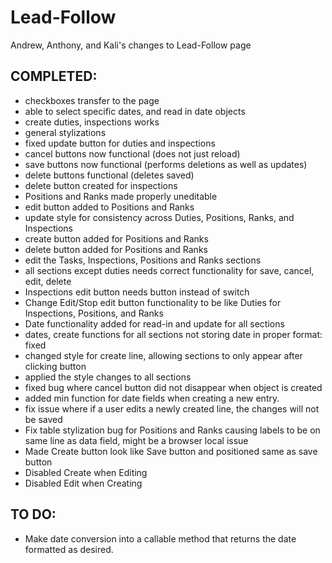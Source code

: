 # Lead-Follow
Andrew, Anthony, and Kali's changes to Lead-Follow page

## COMPLETED:
- checkboxes transfer to the page
- able to select specific dates, and read in date objects
- create duties, inspections works
- general stylizations
- fixed update button for duties and inspections
- cancel buttons now functional (does not just reload)
- save buttons now functional (performs deletions as well as updates)
- delete buttons functional (deletes saved)
- delete button created for inspections
- Positions and Ranks made properly uneditable
- edit button added to Positions and Ranks
- update style for consistency across Duties, Positions, Ranks, and Inspections
- create button added for Positions and Ranks
- delete button added for Positions and Ranks
- edit the Tasks, Inspections, Positions and Ranks sections
- all sections except duties needs correct functionality for save, cancel, edit, delete
- Inspections edit button needs button instead of switch
- Change Edit/Stop edit button functionality to be like Duties for Inspections, Positions, and Ranks
- Date functionality added for read-in and update for all sections
- dates, create functions for all sections not storing date in proper format: fixed
- changed style for create line, allowing sections to only appear after clicking button
- applied the style changes to all sections
- fixed bug where cancel button did not disappear when object is created
- added min function for date fields when creating a new entry.
- fix issue where if a user edits a newly created line, the changes will not be saved
- Fix table stylization bug for Positions and Ranks causing labels to be on same line as data field, might be a browser local issue
- Made Create button look like Save button and positioned same as save button
- Disabled Create when Editing
- Disabled Edit when Creating

## TO DO:
- Make date conversion into a callable method that returns the date formatted as desired.
